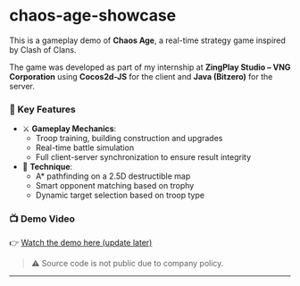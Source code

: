 # chaos-age-showcase

This is a gameplay demo of **Chaos Age**, a real-time strategy game inspired by Clash of Clans.

The game was developed as part of my internship at **ZingPlay Studio – VNG Corporation** using **Cocos2d-JS** for the client and **Java (Bitzero)** for the server.

### 🔧 Key Features

- ⚔️ **Gameplay Mechanics**:
  - Troop training, building construction and upgrades
  - Real-time battle simulation
  - Full client-server synchronization to ensure result integrity
- 🧠 **Technique**:
  - A* pathfinding on a 2.5D destructible map
  - Smart opponent matching based on trophy
  - Dynamic target selection based on troop type
### 📺 Demo Video

👉 [Watch the demo here (update later)]()

> ⚠️ Source code is not public due to company policy.

---

